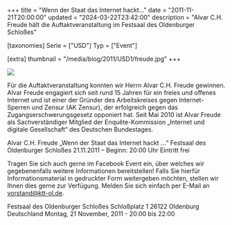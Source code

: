 +++
title = "Wenn der Staat das Internet hackt..."
date = "2011-11-21T20:00:00"
updated = "2024-03-22T23:42:00"
description = "Alvar C.H. Freude hält die Auftaktveranstaltung im Festsaal des Oldenburger Schloßes"

[taxonomies]
Serie = ["USD"]
Typ = ["Event"]

[extra]
thumbnail = "/media/blog/2011/USD1/freude.jpg"
+++

![](../../../media/blog/2011/USD1/freude.jpg)

Für die Auftaktveranstaltung konnten wir Herrn Alvar C.H. Freude gewinnen. Alvar Freude engagiert sich seit rund 15
Jahren für ein freies und offenes Internet und ist einer der Gründer des Arbeitskreises gegen Internet-Sperren und
Zensur (AK Zensur), der erfolgreich gegen das Zugangserschwerungsgesetz opponiert hat. Seit Mai 2010 ist Alvar Freude
als Sachverständiger Mitglied der Enquête-Kommission „Internet und digitale Gesellschaft“ des Deutschen Bundestages.

Alvar C.H. Freude
„Wenn der Staat das Internet hackt ...“
Festsaal des Oldenburger Schloßes
21.11.2011 – Beginn: 20:00 Uhr
Eintritt frei

Tragen Sie sich auch gerne im Facebook Event ein, über welches wir
gegebenenfalls weitere Informationen bereitstellen! Falls Sie hierfür
Informationsmaterial in gedruckter Form weitergeben möchten, stellen wir Ihnen
dies gerne zur Verfügung. Melden Sie sich einfach per E-Mail an [vorstand@ktt-ol.de](mailto:vorstand@ktt-ol.de).

Festsaal des Oldenburger Schloßes
Schloßplatz 1
26122 Oldenburg
Deutschland
Montag, 21 November, 2011 - 20:00 bis 22:00



